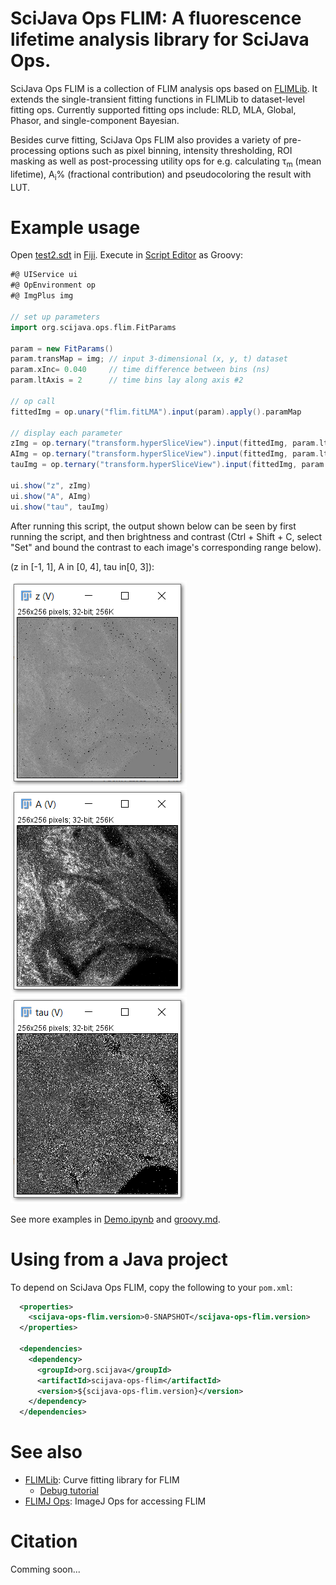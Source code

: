# SciJava Ops FLIM: A fluorescence lifetime analysis library for SciJava Ops.

SciJava Ops FLIM is a collection of FLIM analysis ops based on [FLIMLib](https://github.com/flimlib/flimlib). It extends the single-transient fitting functions in FLIMLib to dataset-level fitting ops. Currently supported fitting ops include: RLD, MLA, Global, Phasor, and single-component Bayesian.

Besides curve fitting, SciJava Ops FLIM also provides a variety of pre-processing options such as pixel binning, intensity thresholding, ROI masking as well as post-processing utility ops for e.g. calculating τ<sub>m</sub> (mean lifetime), A<sub>i</sub>% (fractional contribution) and pseudocoloring the result with LUT.

# Example usage
Open [test2.sdt](test_files/test2.sdt) in [Fiji](https://fiji.github.io/). Execute in [Script Editor](http://imagej.github.io/Using_the_Script_Editor) as Groovy:

```groovy
#@ UIService ui
#@ OpEnvironment op
#@ ImgPlus img

// set up parameters
import org.scijava.ops.flim.FitParams

param = new FitParams()
param.transMap = img; // input 3-dimensional (x, y, t) dataset
param.xInc= 0.040     // time difference between bins (ns)
param.ltAxis = 2      // time bins lay along axis #2

// op call
fittedImg = op.unary("flim.fitLMA").input(param).apply().paramMap

// display each parameter
zImg = op.ternary("transform.hyperSliceView").input(fittedImg, param.ltAxis, 0L).apply()
AImg = op.ternary("transform.hyperSliceView").input(fittedImg, param.ltAxis, 1L).apply()
tauImg = op.ternary("transform.hyperSliceView").input(fittedImg, param.ltAxis, 2L).apply()

ui.show("z", zImg)
ui.show("A", AImg)
ui.show("tau", tauImg)
```

After running this script, the output shown below can be seen by first running the script, and then brightness and contrast (Ctrl + Shift + C, select "Set" and bound the contrast to each image's corresponding range below).

(z in [-1, 1], A in [0, 4], tau in[0, 3]):

![example output](images/example%20z.png)![example output](images/example%20A.png)![example output](images/example%20tau.png)

See more examples in [Demo.ipynb](notebooks/Demo.ipynb) and [groovy.md](groovy.md).

# Using from a Java project

To depend on SciJava Ops FLIM, copy the following to your `pom.xml`:

```xml
  <properties>
    <scijava-ops-flim.version>0-SNAPSHOT</scijava-ops-flim.version>
  </properties>

  <dependencies>
    <dependency>
      <groupId>org.scijava</groupId>
      <artifactId>scijava-ops-flim</artifactId>
      <version>${scijava-ops-flim.version}</version>
    </dependency>
  </dependencies>
```

# See also

- [FLIMLib](https://github.com/flimlib/flimlib): Curve fitting library for FLIM
    - [Debug tutorial](https://github.com/flimlib/flimlib/wiki/Debugging)
- [FLIMJ Ops](https://github.com/flimlib/flimj-ops): ImageJ Ops for accessing FLIM

# Citation

Comming soon...
